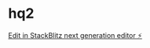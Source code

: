 # hq2

[Edit in StackBlitz next generation editor ⚡️](https://stackblitz.com/~/github.com/shok8899/hq2)